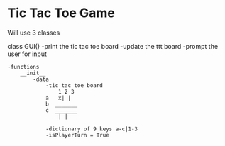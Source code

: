 # Tic Tac Toe Game

Will use 3 classes

class GUI()
-print the tic tac toe board
-update the ttt board
-prompt the user for input

    -functions
        __init__
            -data
                -tic tac toe board
                    1 2 3
                a   x| |
                b  _______
                c  _______
                    | |

                -dictionary of 9 keys a-c|1-3
                -isPlayerTurn = True
